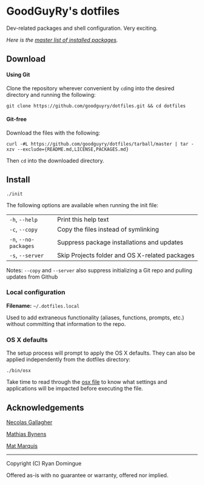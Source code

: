 # GoodGuyRy's dotfiles

Dev-related packages and shell configuration. Very exciting.

*Here is the [master list of installed packages](https://github.com/goodguyry/dotfiles/blob/master/PACKAGES.md).*



## Download


#### Using Git

Clone the repository wherever convenient by ```cd```ing into the desired directory and running the following:

```shell
git clone https://github.com/goodguyry/dotfiles.git && cd dotfiles
```


#### Git-free

Download the files with the following:

```shell
curl -#L https://github.com/goodguyry/dotfiles/tarball/master | tar -xzv --exclude={README.md,LICENSE,PACKAGES.md}
```

Then ```cd``` into the downloaded directory.


## Install

```shell
./init
```


The following options are available when running the init file:

<table>
  <tr>
    <td width="25%"><code>-h</code>, <code>--help</code></td>
    <td>Print this help text</td>
  </tr>
  <tr>
    <td width="25%"><code>-c</code>, <code>--copy</code></td>
    <td>Copy the files instead of symlinking</td>
  </tr>
  <tr>
    <td width="25%"><code>-n</code>, <code>--no-packages</code></td>
    <td>Suppress package installations and updates</td>
  </tr>
  <tr>
    <td width="25%"><code>-s</code>, <code>--server</code></td>
    <td>Skip Projects folder and OS X-related packages</td>
  </tr>
</table>

Notes: `--copy` and `--server` also suppress initializing a Git repo and pulling updates from Github


### Local configuration

**Filename:** `~/.dotfiles.local`

Used to add extraneous functionality (aliases, functions, prompts, etc.) without committing that information to the repo.


### OS X defaults

The setup process will prompt to apply the OS X defaults. They can also be applied independently from the dotfiles directory:

```
./bin/osx
```

Take time to read through the [osx file](http://github.com/goodguyry/dotfiles/blob/master/bin/osx) to know what settings and applications will be impacted before executing the file.


## Acknowledgements

[Necolas Gallagher](http://github.com/necolas/dotfiles)

[Mathias Bynens](http://github.com/mathiasbynens/dotfiles)

[Mat Marquis](https://github.com/wilto/)

---

Copyright (C) Ryan Domingue

Offered as-is with no guarantee or warranty, offered nor implied.
